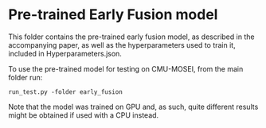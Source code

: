 # Pre-trained Early Fusion model

This folder contains the pre-trained early fusion model, as described in the accompanying paper, as well as the hyperparameters used to train it, included in Hyperparameters.json.

To use the pre-trained model for testing on CMU-MOSEI, from the main folder run:
```
run_test.py -folder early_fusion
```

Note that the model was trained on GPU and, as such, quite different results might be obtained if used with a CPU instead.
